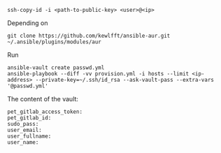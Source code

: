 
```
ssh-copy-id -i <path-to-public-key> <user>@<ip>
```

Depending on

```
git clone https://github.com/kewlfft/ansible-aur.git ~/.ansible/plugins/modules/aur
```


Run

```
ansible-vault create passwd.yml
ansible-playbook --diff -vv provision.yml -i hosts --limit <ip-address> --private-key=~/.ssh/id_rsa --ask-vault-pass --extra-vars '@passwd.yml'
```

The content of the vault:

```
pet_gitlab_access_token:
pet_gitlab_id:
sudo_pass:
user_email:
user_fullname:
user_name:
```
